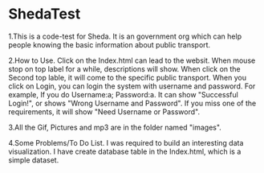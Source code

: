 # ShedaTest
1.This is a code-test for Sheda. It is an government org which can help people knowing the basic information about public transport.

2.How to Use. Click on the Index.html can lead to the websit. When mouse stop on top label for a while, descriptions will show. When click on the Second top lable, it will come to the specific public transport. When you click on Login, you can login the system with username and password. For example, If you do Username:a; Password:a. It can show "Successful Login!", or shows "Wrong Username and Password". If you miss one of the requirements, it will show "Need Username or Password".

3.All the Gif, Pictures and mp3 are in the folder named "images".

4.Some Problems/To Do List. I was required to build an interesting data visualization. I have create database table in the Index.html, which is a simple dataset. 
